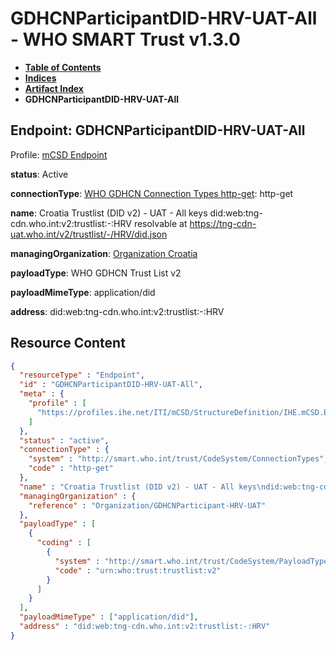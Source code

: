 # GDHCNParticipantDID-HRV-UAT-All - WHO SMART Trust v1.3.0

* [**Table of Contents**](toc.md)
* [**Indices**](indices.md)
* [**Artifact Index**](artifacts.md)
* **GDHCNParticipantDID-HRV-UAT-All**

## Endpoint: GDHCNParticipantDID-HRV-UAT-All

Profile: [mCSD Endpoint](https://profiles.ihe.net/ITI/mCSD/4.0.0/StructureDefinition-IHE.mCSD.Endpoint.html)

**status**: Active

**connectionType**: [WHO GDHCN Connection Types http-get](CodeSystem-ConnectionTypes.md#ConnectionTypes-http-get): http-get

**name**: Croatia Trustlist (DID v2) - UAT - All keys did:web:tng-cdn.who.int:v2:trustlist:-:HRV resolvable at https://tng-cdn-uat.who.int/v2/trustlist/-/HRV/did.json

**managingOrganization**: [Organization Croatia](Organization-GDHCNParticipant-HRV-UAT.md)

**payloadType**: WHO GDHCN Trust List v2

**payloadMimeType**: application/did

**address**: did:web:tng-cdn.who.int:v2:trustlist:-:HRV



## Resource Content

```json
{
  "resourceType" : "Endpoint",
  "id" : "GDHCNParticipantDID-HRV-UAT-All",
  "meta" : {
    "profile" : [
      "https://profiles.ihe.net/ITI/mCSD/StructureDefinition/IHE.mCSD.Endpoint"
    ]
  },
  "status" : "active",
  "connectionType" : {
    "system" : "http://smart.who.int/trust/CodeSystem/ConnectionTypes",
    "code" : "http-get"
  },
  "name" : "Croatia Trustlist (DID v2) - UAT - All keys\ndid:web:tng-cdn.who.int:v2:trustlist:-:HRV\nresolvable at https://tng-cdn-uat.who.int/v2/trustlist/-/HRV/did.json",
  "managingOrganization" : {
    "reference" : "Organization/GDHCNParticipant-HRV-UAT"
  },
  "payloadType" : [
    {
      "coding" : [
        {
          "system" : "http://smart.who.int/trust/CodeSystem/PayloadTypes",
          "code" : "urn:who:trust:trustlist:v2"
        }
      ]
    }
  ],
  "payloadMimeType" : ["application/did"],
  "address" : "did:web:tng-cdn.who.int:v2:trustlist:-:HRV"
}

```
